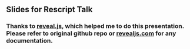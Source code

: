 ## Slides for Rescript Talk

### Thanks to [reveal.js](https://github.com/hakimel/reveal.js), which helped me to do this presentation. Please refer to original github repo or [revealjs.com](https://revealjs.com/) for any documentation.
